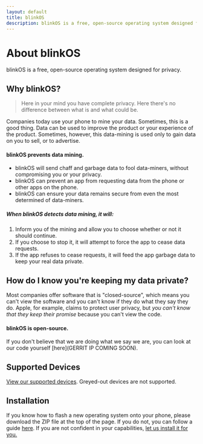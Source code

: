 ```yaml
---
layout: default
title: blinkOS
description: blinkOS is a free, open-source operating system designed for privacy.
---
```

# About blinkOS

blinkOS is a free, open-source operating system designed for privacy. 

## Why blinkOS?

> Here in your mind you have complete privacy. Here there's no difference between what is and what could be.

Companies today use your phone to mine your data. Sometimes, this is a good thing. Data can
be used to improve the product or your experience of the product. Sometimes, however, this
data-mining is used only to gain data on you to sell, or to advertise.

#### blinkOS prevents data mining.

*   blinkOS will send chaff and garbage data to fool data-miners, without compromising you or your privacy.
*   blinkOS can prevent an app from requesting data from the phone or other apps on the phone.
*   blinkOS can ensure your data remains secure from even the most determined of data-miners.

##### When blinkOS detects data mining, it will:

1.  Inform you of the mining and allow you to choose whether or not it should continue.
2.  If you choose to stop it, it will attempt to force the app to cease data requests.
3.  If the app refuses to cease requests, it will feed the app garbage data to keep your real data private.

## How do I know you're keeping my data private?

Most companies offer software that is "closed-source", which means you can't view the software
and you can't know if they do what they say they do. Apple, for example, claims to protect
user privacy, but *you can't know that they keep their promise* because you can't view the code.

#### blinkOS is open-source.

If you don't believe that we are doing what we say we are, you can look at our code yourself
[here](GERRIT IP COMING SOON).



## Supported Devices


[View our supported devices](https://wiki.lineageos.org/devices/). Greyed-out
devices are not supported.

## Installation

If you know how to flash a new operating system onto your phone, please download the ZIP file at the top of the page.
If you do not, you can follow a guide [here](https://lifehacker.com/how-to-flash-a-rom-to-your-android-phone-30885281).
If you are not confident in your capabilities, [let us install it for you.](flashingBlink.md)